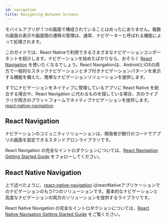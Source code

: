 ```yaml
---
id: navigation
title: Navigating Between Screens
---
```


モバイルアプリが 1 つの画面で構成されていることはめったにありません。複数の画面の表示や画面間の遷移の管理は、通常、ナビゲーターと呼ばれる機能によって処理されます。

このガイドでは、React Nativeで利用できるさまざまなナビゲーションコンポーネントを紹介します。ナビゲーションを始めたばかりなら、おそらく [React Navigation](https://github.com/react-navigation) を使いたくなるでしょう。React Navigationは、AndroidとiOSの両方で一般的なスタックナビゲーションとタブ付きナビゲーションパターンを表示する機能を備えた、簡単なナビゲーションソリューションを提供します。

すでにナビゲーションをネイティブに管理しているアプリに React Native を統合する場合や、React Navigation に代わるものを探している場合、次のライブラリが両方のプラットフォームでネイティブナビゲーションを提供します。[react-native-navigation](https://github.com/wix/react-native-navigation).

## React Navigation

ナビゲーションのコミュニティソリューションは、開発者が数行のコードでアプリの画面を設定できるスタンドアロンライブラリです。

React Navigation の完全なイントロダクションについては、[React Navigation Getting Started Guide](https://reactnavigation.org/docs/getting-started) をフォローしてください。

## React Native Navigation

上で述べたように、[react-native-navigation](https://github.com/wix/react-native-navigation) はreactNativeアプリケーションでのナビゲーションのもう1つのソリューションです。基本的なナビゲーションと高度なナビゲーションの両方のソリューションを提供するライブラリです。

React Native Navigation の完全なイントロダクションについては、[React Native Navigation Getting Started Guide](https://wix.github.io/react-native-navigation/docs/before-you-start) をご覧ください。
